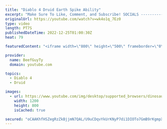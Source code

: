```yaml
---
title: "Diablo 4 Druid Earth Spike Ability"
excerpt: "Make Sure To Like, Comment, and Subscribe! SOCIALS ---------------------------------------------- Join Our ..."
originalUrl: https://youtube.com/watch?v=wk4o1q_7Ez0
type: video
length: PT7S
publishedDateTime: 2022-12-25T01:00:30Z
heat: 79

featuredContent: "<iframe width=\"800\" height=\"500\" frameborder=\"0\" src=\"https://www.youtube.com/embed/wk4o1q_7Ez0\" allow=\"accelerometer; autoplay; encrypted-media; gyroscope; picture-in-picture\" allowfullscreen></iframe>"

provider:
  name: BeefGuyTy
  domain: youtube.com

topics:
  - Diablo 4
  - Druid

images:
  - url: https://www.youtube.com/img/desktop/supported_browsers/dinosaur.png
    width: 1200
    height: 800
    isCached: true

secured: "oCAAKhfHSZegRzZkBjjmN7QAL/U9uCDqvYkUrKNyP7di1DIOTo7GmB9rKgmpXtuxeyeRbBihGDWYI8PRmuUfkv+62mh7zEwovjazQ9j5hCMR5YYsirWMkUtzhuQbFSLOYdofFkLewzXFPDjam+9aIlwlqfTPmiiHmttVrdfSgqrxSLH/CmHyFLUtKVhFswojM2IhTxfdl5mdU6hAcNAseOTvr68WhYjAiZ09y7V/BN3ldIpiNXWCc4YI/856CAvs6YdlpT2UoimSevAnEPix+YoHv9un6BzNudxzGzJgHo7yV0SBm5qo1WzgvPYmn8Mj9/oqbU49O1gtOupv/MwcUYjpaHE4PRWf5WnTSyOiBsxlx+ucfDpKvDfoP8C5rGSa7QnYlrwuYHBITbamjYIg8H1ul98dTTcwtLdAsn0CmEI=;oOKD//o+pG08yMLm1j4WkQ=="
---
```


